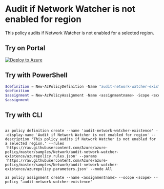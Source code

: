 # Audit if Network Watcher is not enabled for region

This policy audits if Network Watcher is not enabled for a selected region.

## Try on Portal

[![Deploy to Azure](https://aka.ms/deploytoazurebutton)](https://portal.azure.com/#blade/Microsoft_Azure_Policy/CreatePolicyDefinitionBlade/uri/https%3A%2F%2Fraw.githubusercontent.com%2FAzure%2Fazure-policy%2Fmaster%2Fsamples%2FNetwork%2Faudit-network-watcher-existence%2Fazurepolicy.json)

## Try with PowerShell

````powershell
$definition = New-AzPolicyDefinition -Name "audit-network-watcher-existence" -DisplayName "Audit if Network Watcher is not enabled for region" -description "This policy audits if Network Watcher is not enabled for a selected region." -Policy 'https://raw.githubusercontent.com/Azure/azure-policy/master/samples/Network/audit-network-watcher-existence/azurepolicy.rules.json' -Parameter 'https://raw.githubusercontent.com/Azure/azure-policy/master/samples/Network/audit-network-watcher-existence/azurepolicy.parameters.json' -Mode All
$definition
$assignment = New-AzPolicyAssignment -Name <assignmentname> -Scope <scope>  -location <Audit if Network Watcher is not enabled for region> -PolicyDefinition $definition
$assignment 
````



## Try with CLI

````cli

az policy definition create --name 'audit-network-watcher-existence' --display-name 'Audit if Network Watcher is not enabled for region' --description 'This policy audits if Network Watcher is not enabled for a selected region.' --rules 'https://raw.githubusercontent.com/Azure/azure-policy/master/samples/Network/audit-network-watcher-existence/azurepolicy.rules.json' --params 'https://raw.githubusercontent.com/Azure/azure-policy/master/samples/Network/audit-network-watcher-existence/azurepolicy.parameters.json' --mode All

az policy assignment create --name <assignmentname> --scope <scope> --policy "audit-network-watcher-existence" 

````
